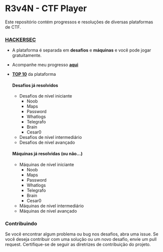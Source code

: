 # R3v4N - CTF Player

Este repositório contém progressos e resoluções de diversas plataformas de CTF.

### [HACKERSEC](https://capturetheflag.com.br/login)

* A plataforma é separada em **desafios** e **máquinas** e você pode jogar gratuitamente.
* Acompanhe meu progresso [**aqui**](https://capturetheflag.com.br/player/R3v4N)
* [**TOP 10**](https://capturetheflag.com.br/user/top) da plataforma

  #### Desafios já resolvidos
  * Desafios de nível iniciante
    - Noob
    - Maps
    - Password
    - Whatlogs
    - Telegrafo
    - Brain
    - Cesar0
  * Desafios de nível intermediário
  * Desafios de nível avançado
  #### Máquinas já resolvidas (ou não...)
  * Máquinas de nível iniciante
    * Noob
    * Maps
    * Password
    * Whatlogs
    * Telegrafo
    * Brain
    * Cesar0
  * Máquinas de nível intermediário
  * Máquinas de nível avançado

### Contribuindo

Se você encontrar algum problema ou bug nos desafios, abra uma issue. Se você deseja contribuir com uma solução ou um novo desafio, envie um pull request. Certifique-se de seguir as diretrizes de contribuição do projeto.

